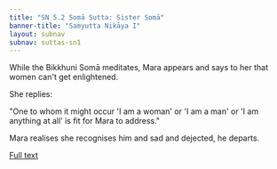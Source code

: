 ```yaml
---
title: "SN 5.2 Somā Sutta: Sister Somā"
banner-title: "Saṁyutta Nikāya I" 
layout: subnav 
subnav: suttas-sn1
---
```


While the Bikkhuni Somā meditates, Mara appears and says to her that women can't get enlightened.  

She replies:  

"One to whom it might occur 'I am a woman' or 'I am a man' or 'I am anything at all' is fit for Mara to address."

Mara realises she recognises him and sad and dejected, he departs.

[Full text](https://www.dhammatalks.org/suttas/SN/SN5_2.html)
